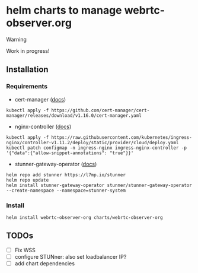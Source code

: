 # helm charts to manage webrtc-observer.org

> [!WARNING]
> Work in progress!

## Installation

### Requirements

- cert-manager ([docs](https://cert-manager.io/docs/installation/))
```console
kubectl apply -f https://github.com/cert-manager/cert-manager/releases/download/v1.16.0/cert-manager.yaml
```

- nginx-controller ([docs](https://kubernetes.github.io/ingress-nginx/deploy/#gce-gke))
```console
kubectl apply -f https://raw.githubusercontent.com/kubernetes/ingress-nginx/controller-v1.11.2/deploy/static/provider/cloud/deploy.yaml
kubectl patch configmap -n ingress-nginx ingress-nginx-controller -p '{"data":{"allow-snippet-annotations": "true"}}'
```

- stunner-gateway-operator ([docs](https://docs.l7mp.io/en/stable/INSTALL/))
```console
helm repo add stunner https://l7mp.io/stunner
helm repo update
helm install stunner-gateway-operator stunner/stunner-gateway-operator --create-namespace --namespace=stunner-system
```

### Install

```console
helm install webrtc-observer-org charts/webrtc-observer-org
```


## TODOs

- [ ] Fix WSS
- [ ] configure STUNner: also set loadbalancer IP?
- [ ] add chart dependencies
